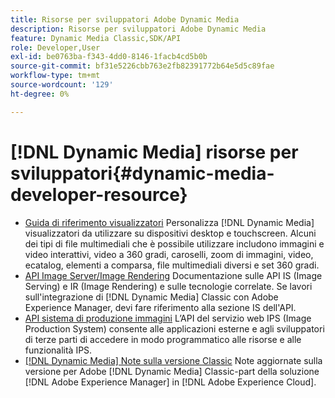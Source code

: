 ```yaml
---
title: Risorse per sviluppatori Adobe Dynamic Media
description: Risorse per sviluppatori Adobe Dynamic Media
feature: Dynamic Media Classic,SDK/API
role: Developer,User
exl-id: be0763ba-f343-4dd0-8146-1facb4cd5b0b
source-git-commit: bf31e5226cbb763e2fb82391772b64e5d5c89fae
workflow-type: tm+mt
source-wordcount: '129'
ht-degree: 0%

---
```


# [!DNL Dynamic Media] risorse per sviluppatori{#dynamic-media-developer-resource}

* [Guida di riferimento visualizzatori](/help/aem-viewers-ref/homeviewers.md)<!-- (https://experienceleague.adobe.com/docs/dynamic-media-developer-resources/library/homeviewers.html) -->
Personalizza [!DNL Dynamic Media] visualizzatori da utilizzare su dispositivi desktop e touchscreen. Alcuni dei tipi di file multimediali che è possibile utilizzare includono immagini e video interattivi, video a 360 gradi, caroselli, zoom di immagini, video, ecatalog, elementi a comparsa, file multimediali diversi e set 360 gradi.
* [API Image Server/Image Rendering](/help/aem-is-ir-api/homeisir.md)<!-- (https://experienceleague.adobe.com/docs/dynamic-media-developer-resources/image-serving-api/homeisir.html) -->
Documentazione sulle API IS (Image Serving) e IR (Image Rendering) e sulle tecnologie correlate. Se lavori sull&#39;integrazione di [!DNL Dynamic Media] Classic con Adobe Experience Manager, devi fare riferimento alla sezione IS dell&#39;API.
* [API sistema di produzione immagini](/help/aem-ips-api/c-overview.md)
L’API del servizio web IPS (Image Production System) consente alle applicazioni esterne e agli sviluppatori di terze parti di accedere in modo programmatico alle risorse e alle funzionalità IPS.
* [[!DNL Dynamic Media] Note sulla versione Classic](/help/s7-release-notes/s7rn2017.md)
Note aggiornate sulla versione per Adobe [!DNL Dynamic Media] Classic-part della soluzione [!DNL Adobe Experience Manager] in [!DNL Adobe Experience Cloud].
